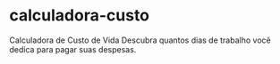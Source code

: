 # calculadora-custo
Calculadora de Custo de Vida
Descubra quantos dias de trabalho você dedica para pagar suas despesas.
